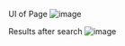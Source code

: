 UI of Page
![image](https://github.com/user-attachments/assets/2099dd34-4daa-4510-b102-02233a610825)







Results after search
![image](https://github.com/user-attachments/assets/e9f83b3e-2a95-46ad-9d4b-8e731d0bd3d3)
